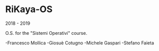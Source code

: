 # RiKaya-OS
2018 - 2019 

O.S. for the "Sistemi Operativi" course. 

-Francesco Mollica
-Giosuè Cotugno
-Michele Gaspari
-Stefano Faieta
